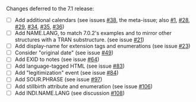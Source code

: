 Changes deferred to the 7.1 release:

- [ ] Add additional calendars (see issues [#38](https://github.com/FamilySearch/GEDCOM/issues/38), the meta-issue; also [#1](https://github.com/FamilySearch/GEDCOM/issues/1), [#28](https://github.com/FamilySearch/GEDCOM/issues/28), [#29](https://github.com/FamilySearch/GEDCOM/issues/29), [#34](https://github.com/FamilySearch/GEDCOM/issues/34), [#35](https://github.com/FamilySearch/GEDCOM/issues/35), [#36](https://github.com/FamilySearch/GEDCOM/issues/36))
- [ ] Add NAME.LANG, to match 7.0.2's examples and to mirror other structures with a TRAN substructure. (see issue [#21](https://github.com/FamilySearch/GEDCOM/issues/21))
- [ ] Add display-name for extension tags and enumerations (see issue [#23](https://github.com/FamilySearch/GEDCOM/issues/23))
- [ ] Consider "original date" (see issue [#49](https://github.com/FamilySearch/GEDCOM/issues/49))
- [ ] Add EXID to notes (see issue [#64](https://github.com/FamilySearch/GEDCOM/issues/64))
- [ ] Add language-tagged HTML (see issue [#83](https://github.com/FamilySearch/GEDCOM/issues/83))
- [ ] Add "legitimization" event (see issue [#84](https://github.com/FamilySearch/GEDCOM/issues/84))
- [ ] Add SOUR.PHRASE (see issue [#97](https://github.com/FamilySearch/GEDCOM/issues/97))
- [ ] Add stillbirth attribute and enumeration (see issue [#106](https://github.com/FamilySearch/GEDCOM/issues/106))
- [ ] Add INDI.NAME.LANG (see discussion [#108](https://github.com/FamilySearch/GEDCOM/issues/108))
